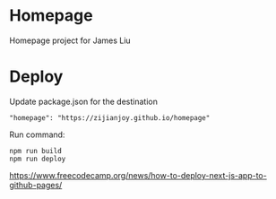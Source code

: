 # Homepage

Homepage project for James Liu


# Deploy


Update package.json for the destination

```
"homepage": "https://zijianjoy.github.io/homepage"
```

Run command:

```
npm run build
npm run deploy
```

https://www.freecodecamp.org/news/how-to-deploy-next-js-app-to-github-pages/